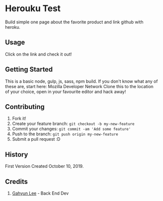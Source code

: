 # Herouku Test 
Build simple one page about the favorite product and link github with heroku. 

## Usage

Click on the link and check it out!


## Getting Started
This is a basic node, gulp, js, sass, npm build. If you don't know what any of these are, start here: Mozilla Developer Network
Clone this to the location of your choice, open in your favourite editor and hack away!


## Contributing

1. Fork it!
2. Create your feature branch: `git checkout -b my-new-feature`
3. Commit your changes: `git commit -am 'Add some feature'`
4. Push to the branch: `git push origin my-new-feature`
5. Submit a pull request :D



## History

First Version Created October 10, 2019.

## Credits

1. [Gahyun Lee](g_lee89360@fanshaweonline.ca) - Back End Dev 




